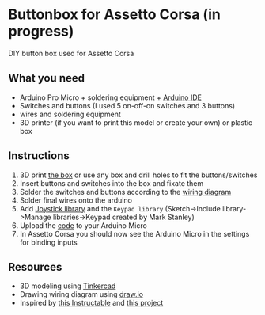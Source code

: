 # Buttonbox for Assetto Corsa (in progress)
DIY button box used for Assetto Corsa


## What you need
- Arduino Pro Micro + soldering equipment + [Arduino IDE](https://www.arduino.cc/en/software)
- Switches and buttons (I used 5 on-off-on switches and 3 buttons)
- wires and soldering equipment
- 3D printer (if you want to print this model or create your own) or plastic box

## Instructions
1. 3D print [the box](/3d_print/) or use any box and drill holes to fit the buttons/switches
2. Insert buttons and switches into the box and fixate them
3. Solder the switches and buttons according to the [wiring diagram](/wiring_diagram.png)
4. Solder final wires onto the arduino
5. Add [Joystick library](https://github.com/MHeironimus/ArduinoJoystickLibrary) and the ```Keypad library``` (Sketch->Include library->Manage libraries->Keypad created by Mark Stanley)
6. Upload the [code](/arduino-code/arduino-code.ino) to your Arduino Micro
7. In Assetto Corsa you should now see the Arduino Micro in the settings for binding inputs

## Resources
- 3D modeling using [Tinkercad](https://www.tinkercad.com)
- Drawing wiring diagram using [draw.io](https://app.diagrams.net/)
- Inspired by [this Instructable](https://www.instructables.com/Sim-Racing-Button-Box/) and [this project](https://www.simracinghub.nl/en_us/make-your-own-diy-button-box-in-these-8-simple-steps/)